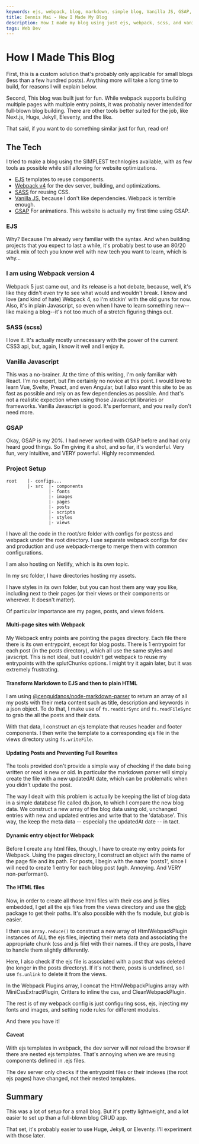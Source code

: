 ```yaml
---
keywords: ejs, webpack, blog, markdown, simple blog, Vanilla JS, GSAP, Lean Web, JAM Stack
title: Dennis Mai - How I Made My Blog
description: How I made my blog using just ejs, webpack, scss, and vanilla JS. (And GSAP for animations. It's unnecessary -- but fun)
tags: Web Dev
---
```


# How I Made This Blog

First, this is a custom solution that's probably only applicable for small blogs (less than a few hundred posts). Anything more will take a long time to build, for reasons I will explain below.

Second, This blog was built just for fun. While webpack supports building multiple pages with multiple entry points, it was probably never intended for full-blown blog building. There are other tools better suited for the job, like Next.js, Huge, Jekyll, Eleventy, and the like.

That said, if you want to do something similar just for fun, read on!

## The Tech

I tried to make a blog using the SIMPLEST technlogies available, with as few tools as possible while still allowing for website optimizations.

- [EJS](https://ejs.co/) templates to reuse components.
- [Webpack v4](https://webpack.js.org/) for the dev server, building, and optimizations.
- [SASS](https://sass-lang.com/documentation/syntax) for reusing CSS.
- [Vanilla JS](https://vanillajstoolkit.com/), because I don't like dependencies. Webpack is terrible enough.
- [GSAP](https://greensock.com/docs/) For animations. This website is actually my first time using GSAP.

### EJS

Why? Because I'm already very familiar with the syntax. And when building projects that you expect to last a while, it's probably best to use an 80/20 stack mix of tech you know well with new tech you want to learn, which is why...

### I am using Webpack version 4

Webpack 5 just came out, and its release is a hot debate, because, well, it's like they didn't even try to see what would and wouldn't break. I know and love (and kind of hate) Webpack 4, so I'm stickin' with the old guns for now. Also, it's in plain Javascript, so even when I have to learn something new--like making a blog--it's not too much of a stretch figuring things out.

### SASS (scss)

I love it. It's actually mostly unnecessary with the power of the current CSS3 api, but, again, I know it well and I enjoy it.

### Vanilla Javascript

This was a no-brainer. At the time of this writing, I'm only familiar with React. I'm no expert, but I'm certainly no novice at this point. I would love to learn Vue, Svelte, Preact, and even Angular, but I also want this site to be as fast as possible and rely on as few dependencies as possible. And that's not a realistic expection when using those Javascript libraries or frameworks. Vanilla Javascript is good. It's performant, and you really don't need more.

### GSAP

Okay, GSAP is my 20%. I had never worked with GSAP before and had only heard good things. So I'm giving it a shot, and so far, it's wonderful. Very fun, very intuitive, and VERY powerful. Highly recommended.

### Project Setup


```
root    |- configs...
        |- src  |- components
                |- fonts
                |- images
                |- pages
                |- posts
                |- scripts
                |- styles
                |- views
```
I have all the code in the root/src folder with configs for postcss and webpack under the root directory. I use separate webpack configs for dev and production and use webpack-merge to merge them with common configurations.

I am also hosting on Netlify, which is its own topic.

In my src folder, I have directories hosting my assets.

I have styles in its own folder, but you can host them any way you like, including next to their pages (or their views or their components or wherever. It doesn't matter).

Of particular importance are my pages, posts, and views folders.

#### Multi-page sites with Webpack

My Webpack entry points are pointing the pages directory. Each file there there is its own entrypoint, except for blog posts. There is 1 entrypoint for each post (in the posts directory), which all use the same styles and javscript. This is not ideal, but I couldn't get webpack to reuse my entrypoints with the splutChunks options. I might try it again later, but it was extremely frustrating.

#### Transform Markdown to EJS and then to plain HTML

I am using [@cenguidanos/node-markdown-parser](https://github.com/cenguidanos/node-markdown-parser) to return an array of all my posts with their meta content such as title, description and keywords in a json object. To do that, I make use of ```fs.readdirSync``` and ```fs.readFileSync``` to grab the all the posts and their data.

With that data, I construct an ejs template that reuses header and footer components. I then write the template to a corresponding ejs file in the views directory using ```fs.writeFile```.

#### Updating Posts and Preventing Full Rewrites

The tools provided don't provide a simple way of checking if the date being written or read is new or old. In particular the markdown parser will simply create the file with a new updatedAt date, which can be problematic when you didn't update the post.

The way I dealt with this problem is actually be keeping the list of blog data in a simple database file called db.json, to which I compare the new blog data. We construct a new array of the blog data using old, unchanged entries with new and updated entries and write that to the 'database'. This way, the keep the meta data -- especially the updatedAt date -- in tact.

#### Dynamic entry object for Webpack

Before I create any html files, though, I have to create my entry points for Webpack. Using the pages directory, I construct an object with the name of the page file and its path. For posts, I begin with the name 'posts1', since I will need to create 1 entry for each blog post (ugh. Annoying. And VERY non-performant).

#### The HTML files

Now, in order to create all those html files with their css and js files embedded, I get all the ejs files from the views directory and use the [glob](https://www.npmjs.com/package/glob) package to get their paths. It's also possible with the fs module, but glob is easier.

I then use ```Array.reduce()``` to construct a new array of HtmlWebpackPlugin instances of ALL the ejs files, injecting their meta data and associating the appropriate chunk (css and js file) with their names. if they are posts, I have to handle them slightly differently.

Here, I also check if the ejs file is associated with a post that was deleted (no longer in the posts directory). If it's not there, posts is undefined, so I use ```fs.unlink``` to delete it from the views.

In the Webpack Plugins array, I concat the HtmlWebpackPlugins array with MiniCssExtractPlugin, Critters to inline the css, and CleanWebpackPlugin.

The rest is of my webpack config is just configuring scss, ejs, injecting my fonts and images, and setting node rules for different modules.

And there you have it!

#### Caveat

With ejs templates in webpack, the dev server will *not* reload the browser if there are nested ejs templates. That's annoying when we are reusing components defined in .ejs files.

The dev server only checks if the entrypoint files or their indexes (the root ejs pages) have changed, not their nested templates.

## Summary

This was a lot of setup for a small blog. But it's pretty lightweight, and a lot easier to set up than a full-blown blog CRUD app.

That set, it's probably easier to use Huge, Jekyll, or Eleventy. I'll experiment with those later.

